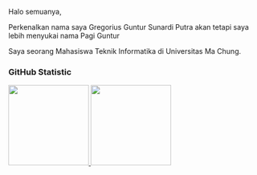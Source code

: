 Halo semuanya,

Perkenalkan nama saya Gregorius Guntur Sunardi Putra akan tetapi saya lebih menyukai nama Pagi Guntur

Saya seorang Mahasiswa Teknik Informatika di Universitas Ma Chung.

### GitHub Statistic
<p align="left">
<a href="https://github.com/PagiGuntur">
  <img height="160em" src="https://github-readme-stats-eight-theta.vercel.app/api?username=PagiGuntur&show_icons=true&theme=algolia&include_all_commits=true&count_private=true"/>
  <img height="160em" src="https://github-readme-stats-eight-theta.vercel.app/api/top-langs/?username=PagiGuntur&layout=compact&langs_count=8&theme=algolia"/>
</a>
</p>
